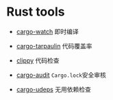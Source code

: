 # Rust tools

- [cargo-watch](https://crates.io/crates/cargo-watch) 即时编译
- [cargo-tarpaulin](https://crates.io/crates/cargo-tarpaulin) 代码覆盖率
- [clippy](https://github.com/rust-lang/rust-clippy#clippy) 代码检查
- [cargo-audit](https://crates.io/crates/cargo-audit) `Cargo.lock`安全审核

- [cargo-udeps](https://crates.io/crates/cargo-udeps) 无用依赖检查
